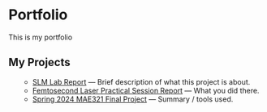 # Portfolio
This is my portfolio
<h2>My Projects</h2>
<ul>

- [SLM Lab Report](SLM%20Lab%20Report%20.pdf) — Brief description of what this project is about.
- [Femtosecond Laser Practical Session Report](Femtosecond%20Laser%20Practical%20Session%20Report.pdf) — What you did there.
- [Spring 2024 MAE321 Final Project](Spring_2024_MAE321_Final_Project_tlkilian.pdf) — Summary / tools used.

</ul>
